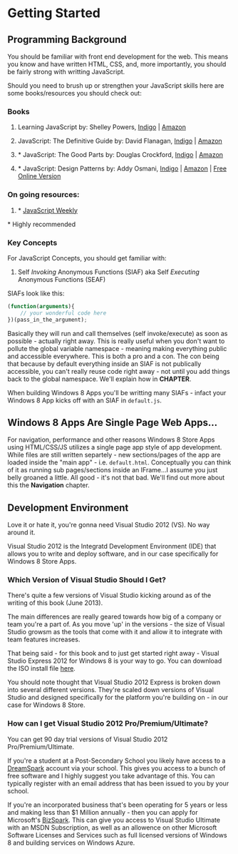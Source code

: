 # Getting Started

## Programming Background

You should be familiar with front end development for the web.  This means you know and have written HTML, CSS, and, more importantly, you should be fairly strong with writting JavaScript.

Should you need to brush up or strengthen your JavaScript skills here are some books/resources you should check out:

### Books

1. Learning JavaScript by: Shelley Powers, [Indigo](http://www.chapters.indigo.ca/books/learning-javascript-add-sparkle-and/9780596521875-item.html?ikwid=learning+javascript&ikwsec=Books&gcs_requestid=0CNCT-Yzo47cCFQgj5wodrUIAAA) | [Amazon](http://www.amazon.com/Learning-JavaScript-Edition-Shelley-Powers/dp/0596521871/ref=sr_1_2?ie=UTF8&qid=1371222044&sr=8-2&keywords=learning+javascript) 

2. JavaScript: The Definitive Guide by: David Flanagan, [Indigo](http://www.chapters.indigo.ca/books/product/9780596805524-item.html?ref=google:sayt) | [Amazon](http://www.amazon.com/JavaScript-Definitive-Guide-Activate-Guides/dp/0596805527/ref=sr_1_1?ie=UTF8&qid=1371221610&sr=8-1&keywords=javascript+the+definitive+guide)

3. \* JavaScript: The Good Parts by: Douglas Crockford, [Indigo](http://www.chapters.indigo.ca/books/javascript-the-good-parts-the/9780596517748-item.html?ikwid=javascript+the+good+parts&ikwsec=Books&gcs_requestid=0CIj3zofn47cCFdRA5wod5VwAAA) | [Amazon](http://www.amazon.com/JavaScript-Good-Parts-Douglas-Crockford/dp/0596517742/ref=sr_1_1?ie=UTF8&qid=1371221709&sr=8-1&keywords=javascript+the+good+parts)

4. \* JavaScript: Design Patterns by: Addy Osmani, [Indigo](http://www.chapters.indigo.ca/books/learning-javascript-design-patterns/9781449331818-item.html?ikwid=javascript+design+patterns&ikwsec=Books&gcs_requestid=0CICujq7n47cCFVLj5wodkhEAAA) | [Amazon](http://www.amazon.com/Learning-JavaScript-Design-Patterns-Osmani/dp/1449331815/ref=sr_1_1?ie=UTF8&qid=1371221872&sr=8-1&keywords=javascript+design+patterns) | [Free Online Version](http://addyosmani.com/resources/essentialjsdesignpatterns/book/)

### On going resources:
1. \* [JavaScript Weekly](http://javascriptweekly.com/)

\* Highly recommended


### Key Concepts

For JavaScript Concepts, you should get familiar with:

1. Self *Invoking* Anonymous Functions (SIAF) aka Self *Executing* Anonymous Functions (SEAF)

SIAFs look like this:
````javascript
(function(arguments){
	// your wonderful code here
})(pass_in_the_argument);
````
Basically they will run and call themselves (self invoke/execute) as soon as possible - actually right away.  This is really useful when you don't want to pollute the global variable namespace - meaning making everything public and accessible everywhere.  This is both a pro and a con.  The con being that because by default everything inside an SIAF is not publically accessible, you can't really reuse code right away - not until you add things back to the global namespace.  We'll explain how in **CHAPTER**.

When building Windows 8 Apps you'll be writting many SIAFs - infact your Windows 8 App kicks off with an SIAF in ````default.js````.

## Windows 8 Apps Are Single Page Web Apps...

For navigation, performance and other reasons Windows 8 Store Apps using HTML/CSS/JS utilizes a single page app style of app development.  While files are still written separtely - new sections/pages of the app are loaded inside the "main app" - i.e. ````default.html````.  Conceptually you can think of it as running sub pages/sections inside an IFrame...I assume you just belly groaned a little.  All good - it's not that bad.  We'll find out more about this the **Navigation** chapter.

## Development Environment

Love it or hate it, you're gonna need Visual Studio 2012 (VS).  No way around it.

Visual Studio 2012 is the Integratd Development Environment (IDE) that allows you to write and deploy software, and in our case specifically for Windows 8 Store Apps.

### Which Version of Visual Studio Should I Get?

There's quite a few versions of Visual Studio kicking around as of the writing of this book (June 2013).

The main differences are really geared towards how big of a company or team you're a part of.  As you move 'up' in the versions - the size of Visual Studio growsm as the tools that come with it and allow it to integrate with team features increases.

That being said - for this book and to just get started right away - Visual Studio Express 2012 for Windows 8 is your way to go. You can download the ISO install file [here](http://go.microsoft.com/?linkid=9810160).

You should note thought that Visual Studio 2012 Express is broken down into several different versions.  They're scaled down versions of Visual Studio and designed specifically for the platform you're building on - in our case for Windows 8 Store.

### How can I get Visual Studio 2012 Pro/Premium/Ultimate?

You can get 90 day trial versions of Visual Studio 2012 Pro/Premium/Ultimate.

If you're a student at a Post-Secondary School you likely have access to a [DreamSpark](https://www.dreamspark.com/) account via your school.  This gives you access to a bunch of free software and I highly suggest you take advantage of this.  You can typically register with an email address that has been issued to you by your school.

If you're an incorporated business that's been operating for 5 years or less and making less than $1 Million annually - then you can apply for Microsoft's [BizSpark](http://www.microsoft.com/bizspark/about/default.aspx).  This can give you access to Visual Studio Ultimate with an MSDN Subscription, as well as an allowence on other Microsoft Software Licenses and Services such as full licensed versions of Windows 8 and building services on Windows Azure.
